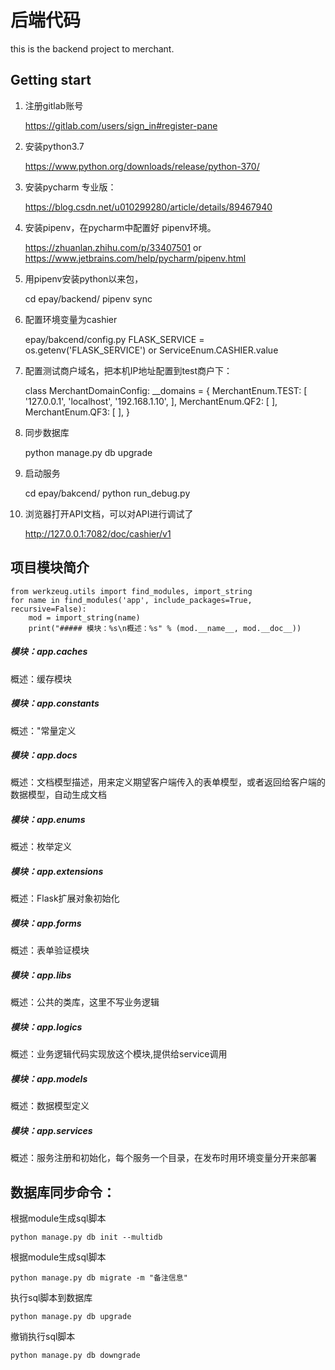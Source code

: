 # 后端代码
this is the backend project to merchant.

## Getting start

1. 注册gitlab账号

	https://gitlab.com/users/sign_in#register-pane

2. 安装python3.7

	https://www.python.org/downloads/release/python-370/

3. 安装pycharm 专业版：

	https://blog.csdn.net/u010299280/article/details/89467940

4. 安装pipenv，在pycharm中配置好 pipenv环境。

	https://zhuanlan.zhihu.com/p/33407501
	or 
	https://www.jetbrains.com/help/pycharm/pipenv.html

5. 用pipenv安装python以来包，

	cd epay/backend/
	pipenv sync

6. 配置环境变量为cashier

	epay/bakcend/config.py
	FLASK_SERVICE = os.getenv('FLASK_SERVICE') or ServiceEnum.CASHIER.value

7. 配置测试商户域名，把本机IP地址配置到test商户下：

	class MerchantDomainConfig:
	    __domains = {
	        MerchantEnum.TEST: [
	            '127.0.0.1',
	            'localhost',
	            '192.168.1.10',
	        ],
	        MerchantEnum.QF2: [
	        ],
	        MerchantEnum.QF3: [
	        ],
	    }

8. 同步数据库

	python manage.py db upgrade

9. 启动服务

	cd epay/bakcend/
	python run_debug.py

10. 浏览器打开API文档，可以对API进行调试了

	http://127.0.0.1:7082/doc/cashier/v1




## 项目模块简介

    from werkzeug.utils import find_modules, import_string
    for name in find_modules('app', include_packages=True, recursive=False):
        mod = import_string(name)
        print("##### 模块：%s\n概述：%s" % (mod.__name__, mod.__doc__))


##### 模块：app.caches
概述：缓存模块

##### 模块：app.constants
概述："常量定义

##### 模块：app.docs
概述：文档模型描述，用来定义期望客户端传入的表单模型，或者返回给客户端的数据模型，自动生成文档

##### 模块：app.enums
概述：枚举定义

##### 模块：app.extensions
概述：Flask扩展对象初始化

##### 模块：app.forms
概述：表单验证模块

##### 模块：app.libs
概述：公共的类库，这里不写业务逻辑

##### 模块：app.logics
概述：业务逻辑代码实现放这个模块,提供给service调用

##### 模块：app.models
概述：数据模型定义

##### 模块：app.services
概述：服务注册和初始化，每个服务一个目录，在发布时用环境变量分开来部署



## 数据库同步命令：

根据module生成sql脚本

    python manage.py db init --multidb

根据module生成sql脚本

    python manage.py db migrate -m "备注信息"

执行sql脚本到数据库

    python manage.py db upgrade

撤销执行sql脚本

    python manage.py db downgrade
